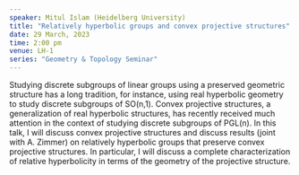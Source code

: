 ```yaml
---
speaker: Mitul Islam (Heidelberg University)
title: "Relatively hyperbolic groups and convex projective structures"
date: 29 March, 2023
time: 2:00 pm
venue: LH-1
series: "Geometry & Topology Seminar"
---
```


 Studying discrete subgroups of linear groups using a preserved geometric structure has a long tradition, for instance, using real hyperbolic geometry 
 to study discrete subgroups of SO(n,1). Convex projective structures, a generalization of real hyperbolic structures, has recently received much 
 attention in the context of studying discrete subgroups of PGL(n). In this talk, I will discuss convex projective structures and discuss results 
 (joint with A. Zimmer) on relatively hyperbolic groups that preserve convex projective structures. In particular, I will discuss a complete 
 characterization of relative hyperbolicity in terms of the geometry of the projective structure. 
